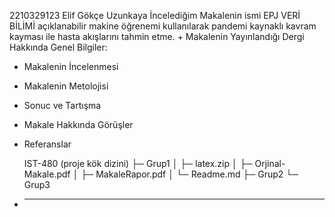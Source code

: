 2210329123 Elif Gökçe Uzunkaya
İncelediğim Makalenin ismi EPJ VERİ BİLİMİ açıklanabilir makine öğrenemi kullanılarak pandemi kaynaklı kavram kayması ile hasta akışlarını tahmin etme.
+
Makalenin Yayınlandığı Dergi Hakkında Genel Bilgiler:
+ Makalenin İncelenmesi
+ Makalenin Metolojisi
+ Sonuc ve Tartışma
+ Makale Hakkında Görüşler
+ Referanslar

  IST-480 (proje kök dizini)
├─ Grup1
│  ├─ latex.zip
│  ├─ Orjinal-Makale.pdf
│  ├─ MakaleRapor.pdf
│  └─ Readme.md
├─ Grup2
└─ Grup3
+ ---
